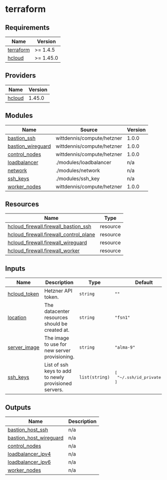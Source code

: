 # terraform

<!-- BEGINNING OF PRE-COMMIT-TERRAFORM DOCS HOOK -->
## Requirements

| Name | Version |
|------|---------|
| <a name="requirement_terraform"></a> [terraform](#requirement\_terraform) | >= 1.4.5 |
| <a name="requirement_hcloud"></a> [hcloud](#requirement\_hcloud) | >= 1.45.0 |

## Providers

| Name | Version |
|------|---------|
| <a name="provider_hcloud"></a> [hcloud](#provider\_hcloud) | 1.45.0 |

## Modules

| Name | Source | Version |
|------|--------|---------|
| <a name="module_bastion_ssh"></a> [bastion\_ssh](#module\_bastion\_ssh) | wittdennis/compute/hetzner | 1.0.0 |
| <a name="module_bastion_wireguard"></a> [bastion\_wireguard](#module\_bastion\_wireguard) | wittdennis/compute/hetzner | 1.0.0 |
| <a name="module_control_nodes"></a> [control\_nodes](#module\_control\_nodes) | wittdennis/compute/hetzner | 1.0.0 |
| <a name="module_loadbalancer"></a> [loadbalancer](#module\_loadbalancer) | ./modules/loadbalancer | n/a |
| <a name="module_network"></a> [network](#module\_network) | ./modules/network | n/a |
| <a name="module_ssh_keys"></a> [ssh\_keys](#module\_ssh\_keys) | ./modules/ssh_key | n/a |
| <a name="module_worker_nodes"></a> [worker\_nodes](#module\_worker\_nodes) | wittdennis/compute/hetzner | 1.0.0 |

## Resources

| Name | Type |
|------|------|
| [hcloud_firewall.firewall_bastion_ssh](https://registry.terraform.io/providers/hetznercloud/hcloud/latest/docs/resources/firewall) | resource |
| [hcloud_firewall.firewall_control_plane](https://registry.terraform.io/providers/hetznercloud/hcloud/latest/docs/resources/firewall) | resource |
| [hcloud_firewall.firewall_wireguard](https://registry.terraform.io/providers/hetznercloud/hcloud/latest/docs/resources/firewall) | resource |
| [hcloud_firewall.firewall_worker](https://registry.terraform.io/providers/hetznercloud/hcloud/latest/docs/resources/firewall) | resource |

## Inputs

| Name | Description | Type | Default | Required |
|------|-------------|------|---------|:--------:|
| <a name="input_hcloud_token"></a> [hcloud\_token](#input\_hcloud\_token) | Hetzner API token. | `string` | `""` | no |
| <a name="input_location"></a> [location](#input\_location) | The datacenter resources should be created at. | `string` | `"fsn1"` | no |
| <a name="input_server_image"></a> [server\_image](#input\_server\_image) | The image to use for new server provisioning. | `string` | `"alma-9"` | no |
| <a name="input_ssh_keys"></a> [ssh\_keys](#input\_ssh\_keys) | List of ssh keys to add to newly provisioned servers. | `list(string)` | <pre>[<br>  "~/.ssh/id_private.pub"<br>]</pre> | no |

## Outputs

| Name | Description |
|------|-------------|
| <a name="output_bastion_host_ssh"></a> [bastion\_host\_ssh](#output\_bastion\_host\_ssh) | n/a |
| <a name="output_bastion_host_wireguard"></a> [bastion\_host\_wireguard](#output\_bastion\_host\_wireguard) | n/a |
| <a name="output_control_nodes"></a> [control\_nodes](#output\_control\_nodes) | n/a |
| <a name="output_loadbalancer_ipv4"></a> [loadbalancer\_ipv4](#output\_loadbalancer\_ipv4) | n/a |
| <a name="output_loadbalancer_ipv6"></a> [loadbalancer\_ipv6](#output\_loadbalancer\_ipv6) | n/a |
| <a name="output_worker_nodes"></a> [worker\_nodes](#output\_worker\_nodes) | n/a |
<!-- END OF PRE-COMMIT-TERRAFORM DOCS HOOK -->
